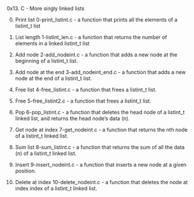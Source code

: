0x13. C - More singly linked lists

0. Print list
0-print_listint.c -  a function that prints all the elements of a listint_t list

1. List length
1-listint_len.c - a function that returns the number of elements in a linked listint_t list

2. Add node
2-add_nodeint.c - a function that adds a new node at the beginning of a listint_t list.

3. Add node at the end
3-add_nodeint_end.c - a function that adds a new node at the end of a listint_t list.

4. Free list
4-free_listint.c - a function that frees a listint_t list.

5. Free
5-free_listint2.c -  a function that frees a listint_t list.

6. Pop
6-pop_listint.c - a function that deletes the head node of a listint_t linked list, and returns the head node’s data (n).

7. Get node at index
7-get_nodeint.c - a function that returns the nth node of a listint_t linked list.

8. Sum list
8-sum_listint.c - a function that returns the sum of all the data (n) of a listint_t linked list.

9. Insert
9-insert_nodeint.c -  a function that inserts a new node at a given position.

10. Delete at index
10-delete_nodeint.c -  a function that deletes the node at index index of a listint_t linked list.

